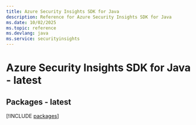 ```yaml
---
title: Azure Security Insights SDK for Java
description: Reference for Azure Security Insights SDK for Java
ms.date: 10/02/2025
ms.topic: reference
ms.devlang: java
ms.service: securityinsights
---
```

# Azure Security Insights SDK for Java - latest
## Packages - latest
[!INCLUDE [packages](security-insights-index.md)]